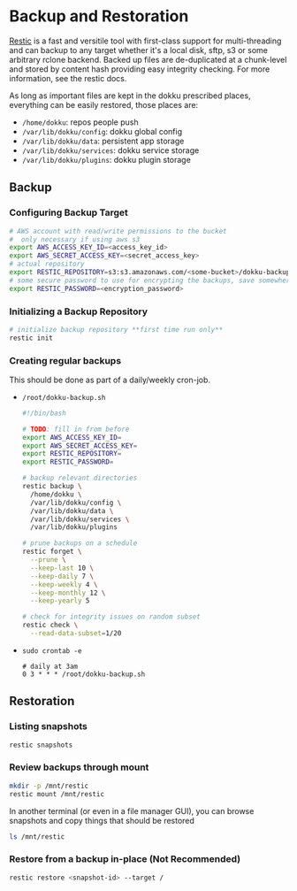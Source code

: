 # Backup and Restoration

[Restic](https://restic.net/) is a fast and versitile tool with first-class support for multi-threading and can backup to any target whether it's a local disk, sftp, s3 or some arbitrary rclone backend. Backed up files are de-duplicated at a chunk-level and stored by content hash providing easy integrity checking. For more information, see the restic docs.

As long as important files are kept in the dokku prescribed places, everything can be easily restored, those places are:
- `/home/dokku`: repos people push
- `/var/lib/dokku/config`: dokku global config
- `/var/lib/dokku/data`: persistent app storage
- `/var/lib/dokku/services`: dokku service storage
- `/var/lib/dokku/plugins`: dokku plugin storage

## Backup

### Configuring Backup Target

```bash
# AWS account with read/write permissions to the bucket
#  only necessary if using aws s3
export AWS_ACCESS_KEY_ID=<access_key_id>
export AWS_SECRET_ACCESS_KEY=<secret_access_key>
# actual repository
export RESTIC_REPOSITORY=s3:s3.amazonaws.com/<some-bucket>/dokku-backup/
# some secure password to use for encrypting the backups, save somewhere else
export RESTIC_PASSWORD=<encryption_password>
```

### Initializing a Backup Repository

```bash
# initialize backup repository **first time run only**
restic init
```

### Creating regular backups

This should be done as part of a daily/weekly cron-job.

- `/root/dokku-backup.sh`
  ```bash
  #!/bin/bash

  # TODO: fill in from before
  export AWS_ACCESS_KEY_ID=
  export AWS_SECRET_ACCESS_KEY=
  export RESTIC_REPOSITORY=
  export RESTIC_PASSWORD=

  # backup relevant directories
  restic backup \
    /home/dokku \
    /var/lib/dokku/config \
    /var/lib/dokku/data \
    /var/lib/dokku/services \
    /var/lib/dokku/plugins

  # prune backups on a schedule
  restic forget \
    --prune \
    --keep-last 10 \
    --keep-daily 7 \
    --keep-weekly 4 \
    --keep-monthly 12 \
    --keep-yearly 5

  # check for integrity issues on random subset
  restic check \
    --read-data-subset=1/20
  ```
- `sudo crontab -e`
  ```crontab
  # daily at 3am
  0 3 * * * /root/dokku-backup.sh
  ```

## Restoration

### Listing snapshots

```bash
restic snapshots
```

### Review backups through mount

```bash
mkdir -p /mnt/restic
restic mount /mnt/restic
```

In another terminal (or even in a file manager GUI), you can browse snapshots and copy things that should be restored
```bash
ls /mnt/restic
```

### Restore from a backup in-place (Not Recommended)

```bash
restic restore <snapshot-id> --target /
```
